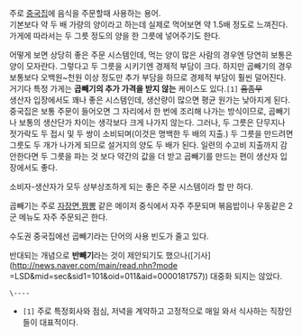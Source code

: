 주로 [중국집](%EC%A4%91%EA%B5%AD%EC%A7%91.md)에 음식을 주문할때 사용하는 용어.  
기본보다 약 두 배 가량의 양이라고 하는데 실제로 먹어보면 약 1.5배 정도로 느껴진다. 가게에 따라서는 두 그릇 정도의 양을 한 그릇에
넣어주기도 한다.

어떻게 보면 상당히 좋은 주문 시스템인데, 먹는 양이 많은 사람의 경우엔 당연히 보통은 양이 모자란다. 그렇다고 두 그릇을 시키기엔 경제적
부담이 크다. 하지만 곱빼기의 경우 보통보다 오백원~천원 이상 정도만 추가 부담을 하므로 경제적 부담이 훨씬 덜어진다. 거기다 특정 가게는
**곱빼기의 추가 가격을 받지 않는** 케이스도 있다.`[1]` <del>흠좀무</del>  
생산자 입장에서도 꽤나 좋은 시스템인데, 생산량이 많으면 평균 원가는 낮아지게 된다. 중국집은 보통 주문이 들어오면 그 자리에서 한 번에
조리해 나가는 방식이므로, 곱빼기나 보통의 생산단가 차이는 생각보다 크게 나가지 않는다. 그러나, 두 그릇은 단무지나 젓가락도 두 접시 및
두 쌍이 소비되며(이것은 명백한 두 배의 지출.) 두 그릇을 만드려면 그릇도 두 개가 나가게 되므로 설거지의 양도 두 배가 된다. 일련의
수고비 지출까지 감안한다면 두 그릇을 파는 것 보다 약간의 값을 더 받고 곱빼기를 만드는 편이 생산자 입장에서도 좋다.

소비자-생산자가 모두 상부상조하게 되는 좋은 주문 시스템이라 할 만 하다.

곱빼기는 주로
[자장면](%EC%9E%90%EC%9E%A5%EB%A9%B4.md),[짬뽕](%EC%A7%AC%EB%BD%95.md) 같은 메이저
중식에서 자주 주문되며 볶음밥이나 우동같은 2군 메뉴도 자주 주문되곤 한다.

수도권 중국집에선 곱빼기라는 단어의 사용 빈도가 줄고 있다.

반대되는 개념으로 **반빼기**라는 것이 제안되기도 했으나([기사](http://news.naver.com/main/read.nhn?mode
=LSD&mid=sec&sid1=101&oid=011&aid=0000181757)) 대중화 되지는 않았다.

`\----`

  * `[1]` 주로 특정회사와 점심, 저녁을 계약하고 고정적으로 매일 와서 식사하는 직장인들이 대표적이다.


